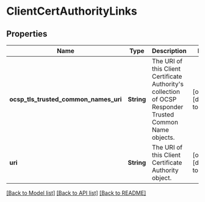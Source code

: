 # ClientCertAuthorityLinks

## Properties
Name | Type | Description | Notes
------------ | ------------- | ------------- | -------------
**ocsp_tls_trusted_common_names_uri** | **String** | The URI of this Client Certificate Authority&#39;s collection of OCSP Responder Trusted Common Name objects. | [optional] [default to null]
**uri** | **String** | The URI of this Client Certificate Authority object. | [optional] [default to null]

[[Back to Model list]](../README.md#documentation-for-models) [[Back to API list]](../README.md#documentation-for-api-endpoints) [[Back to README]](../README.md)


